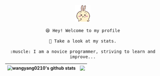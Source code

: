 <p align="center">
  <img src="https://github.com/umarurize/umaru-cdn/blob/main/images/usagi.gif" width="50px">
  <br><br />
  <samp>
    😆 Hey! Welcome to my profile
    <br />
    <br />🍉 Take a look at my stats. 
    <br />
    <br />:muscle: I am a novice programmer, striving to learn and improve...
    <br />
  </samp>

| <a> <img align="center" src="https://github-readme-stats.vercel.app/api?username=umarurize&hide_border=true" alt="wangyang0210's github stats" /> </a> | <a> <img align="center" src="https://github-readme-stats.vercel.app/api/top-langs/?username=umarurize&hide_border=true&layout=compact" /> </a> | 
| ------------- | ------------- |

</p>


</p>

